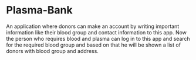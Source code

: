 # Plasma-Bank
An application where donors can make an account by writing important information like their blood group and contact information to this app. Now the person who requires blood and plasma can log in to this app and search for the required blood group and based on that he will be shown a list of donors with blood group and address.
